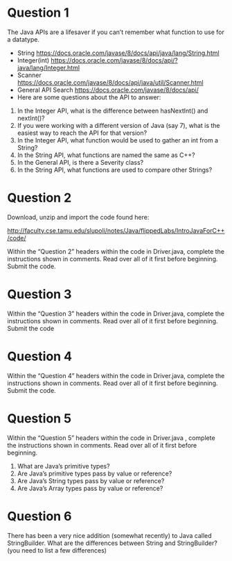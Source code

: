 # Question 1
	
The Java APIs are a lifesaver if you can’t remember what function to use for a datatype. 

* String https://docs.oracle.com/javase/8/docs/api/java/lang/String.html
* Integer(int) https://docs.oracle.com/javase/8/docs/api/?java/lang/Integer.html 
* Scanner https://docs.oracle.com/javase/8/docs/api/java/util/Scanner.html
* General API Search https://docs.oracle.com/javase/8/docs/api/
* Here are some questions about the API to answer:

1. In the Integer API, what is the difference between hasNextInt() and nextInt()?
2. If you were working with a different version of Java (say 7), what is the easiest way to reach the API for that version?
3. In the Integer API, what function would be used to gather an int from a String?
4. In the String API, what functions are named the same as C++?
5. In the General API, is there a Severity class?
6. In the String API, what functions are used to compare other Strings?
		
					
# Question 2
	
Download, unzip and import the code found here:

http://faculty.cse.tamu.edu/slupoli/notes/Java/flippedLabs/IntroJavaForC++/code/

Within the “Question 2” headers within the code in Driver.java, complete the instructions shown in comments. Read over all of it first before beginning. 
Submit the code.			
					

# Question 3
	
Within the “Question 3” headers within the code in Driver.java, complete the instructions shown in comments. Read over all of it first before beginning. 
Submit the code			
					
# Question 4
	
Within the “Question 4” headers within the code in Driver.java, complete the instructions shown in comments. Read over all of it first before beginning. 
Submit the code.			
					
# Question 5
	
Within the “Question 5” headers within the code in Driver.java , complete the instructions shown in comments. Read over all of it first before beginning.
1. What are Java’s primitive types?
2. Are Java’s primitive types pass by value or reference?
3. Are Java’s String types pass by value or reference?
4. Are Java’s Array types pass by value or reference?			
					

# Question 6
	
There has been a very nice addition (somewhat recently) to Java called StringBuilder. 
What are the differences between String and StringBuilder? (you need to list a few differences)			
					

